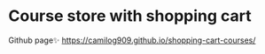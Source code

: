 # Course store with shopping cart

Github page✨ https://camilog909.github.io/shopping-cart-courses/

